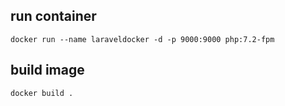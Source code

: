 ## run container 
```docker run --name laraveldocker -d -p 9000:9000 php:7.2-fpm```

## build image 
```docker build .```